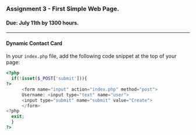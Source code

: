 ### Assignment 3 - First Simple Web Page.
#### Due: July 11th by 1300 hours.

-----

#### Dynamic Contact Card

In your `index.php` file, add the following code snippet at the top of your page:

```php
<?php
  if(!isset($_POST['submit'])){
?>
      <form name="input" action="index.php" method="post">
      Username: <input type="text" name="user">
      <input type="submit" name="submit" value="Create">
      </form>
<?php
  exit;
  }
?>
```


